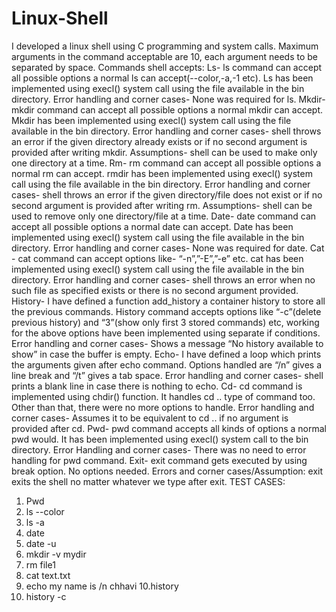 # Linux-Shell
I developed a linux shell using C programming and system calls.
Maximum arguments in the command acceptable are 10, each argument needs to be separated by space. Commands shell accepts: Ls​- ls command 
can accept all possible options a normal ls can accept(--color,-a,-1 etc). Ls has been implemented using execl() system call using the file
available in the bin directory. Error handling and corner cases- None was required for ls. Mkdir​- mkdir command can accept all possible 
options a normal mkdir can accept. Mkdir has been implemented using execl() system call using the file available in the bin directory. 
Error handling and corner cases- shell throws an error if the given directory already exists or if no second argument is provided after 
writing mkdir. Assumptions- shell can be used to make only one directory at a time. Rm​- rm command can accept all possible options a 
normal rm can accept. rmdir has been implemented using execl() system call using the file available in the bin directory. Error handling 
and corner cases- shell throws an error if the given directory/file does not exist or if no second argument is provided after writing rm. 
Assumptions- shell can be used to remove only one directory/file at a time. Date​- date command can accept all possible options a normal 
date can accept. Date has been implemented using execl() system call using the file available in the bin directory. Error handling and 
corner cases- None was required for date. Cat​- cat command can accept options like- “-n”,”-E”,”-e” etc. cat has been implemented using 
execl() system call using the file available in the bin directory. Error handling and corner cases- shell throws an error when no such 
file as specified exists or there is no second argument provided. 
 History​- I have defined a function add_history a container history to store all the previous commands. History command accepts options 
 like “-c”(delete previous history) and “3”(show only first 3 stored commands) etc, working for the above options have been implemented 
 using separate if conditions. Error handling and corner cases- Shows a message “No history available to show” in case the buffer is empty.
 Echo​- I have defined a loop which prints the arguments given after echo command. Options handled are “/n” gives a line break and “/t” 
 gives a tab space. Error handling and corner cases- shell prints a blank line in case there is nothing to echo. Cd​- cd command is 
 implemented using chdir() function. It handles cd .. type of command too. Other than that, there were no more options to handle. Error 
 handling and corner cases- Assumes it to be equivalent to cd .. if no argument is provided after cd. Pwd​- pwd command accepts all kinds 
 of options a normal pwd would. It has been implemented using execl() system call to the bin directory.  Error Handling and corner cases- 
 There was no need to error handling for pwd command. Exit​- exit command gets executed by using break option. No options needed.  Errors 
 and corner cases/Assumption: exit exits the shell no matter whatever we type after exit. TEST CASES: 
1. Pwd 
2. ls --color 
3. ls -a 
4. date 
5. date -u 
6. mkdir -v mydir 
7. rm file1 
8. cat text.txt 
9. echo my name is /n chhavi 
10.history 
11. history -c 
 
 
